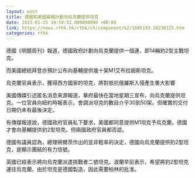 ```yaml
---
layout: post
title: 德國和美國據報計劃向烏克蘭提供坦克
date: 2023-01-25 10:59:52.000000000 +08:00
link: https://news.rthk.hk/rthk/ch/component/k2/1685193-20230125.htm
categories: rthk
---
```


德國《明鏡周刊》報道，德國政府計劃向烏克蘭提供一個連、即14輛豹2型主戰坦克。

而美國總統拜登亦預計公布向基輔提供幾十架M1艾布拉姆斯坦克。

烏克蘭官員表示，獲得西方國家的坦克，將對抵抗俄羅斯入侵產生重大影響

美國傳媒引述匿名消息來源報道，華府最快在當地星期三宣布，向烏克蘭提供坦克。一位官員向紐約時報表示，會調派坦克的數目介乎30到50架。但確實的交付日期仍未有最後決定。

有傳媒報道說，德國政府官員私下要求，美國都同意提供M1坦克予烏克蘭，德國才會向基輔提供豹2型坦克。但兩國政府官員都否認。

德國有議員認為，總理朔爾茨作出的並非輕率的決定，德國向烏克蘭提供豹2型坦克，是顯示團結的有力信號。

英國已經表示將向烏克蘭派遣挑戰者二號坦克。波蘭早前表示，希望將豹2型坦克運往烏克蘭，由於坦克是德國製造，因此需要柏林的批准。
